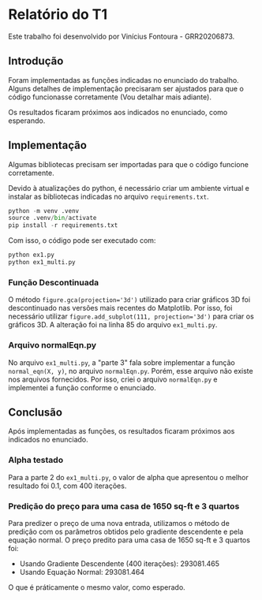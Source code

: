 # Relatório do T1

Este trabalho foi desenvolvido por Vinícius Fontoura - GRR20206873.

## Introdução

Foram implementadas as funções indicadas no enunciado do trabalho. Alguns detalhes de implementação precisaram ser ajustados para que o código funcionasse corretamente (Vou detalhar mais adiante). 

Os resultados ficaram próximos aos indicados no enunciado, como esperando.

## Implementação

Algumas bibliotecas precisam ser importadas para que o código funcione corretamente.

Devido à atualizações do python, é necessário criar um ambiente virtual e instalar as bibliotecas indicadas no arquivo `requirements.txt`.

```python
python -m venv .venv
source .venv/bin/activate
pip install -r requirements.txt
```

Com isso, o código pode ser executado com:

```python
python ex1.py
python ex1_multi.py
```

### Função Descontinuada

O método `figure.gca(projection='3d')` utilizado para criar gráficos 3D foi descontinuado nas versões mais recentes do Matplotlib. Por isso, foi necessário utilizar `figure.add_subplot(111, projection='3d')` para criar os gráficos 3D. A alteração foi na linha 85 do arquivo `ex1_multi.py`.

### Arquivo normalEqn.py

No arquivo `ex1_multi.py`, a "parte 3" fala sobre implementar a função `normal_eqn(X, y)`, no arquivo `normalEqn.py`. Porém, esse arquivo não existe nos arquivos fornecidos. Por isso, criei o arquivo `normalEqn.py` e implementei a função conforme o enunciado.

## Conclusão

Após implementadas as funções, os resultados ficaram próximos aos indicados no enunciado.

### Alpha testado

Para a parte 2 do `ex1_multi.py`, o valor de alpha que apresentou o melhor resultado foi 0.1, com 400 iterações.

### Predição do preço para uma casa de 1650 sq-ft e 3 quartos

Para predizer o preço de uma nova entrada, utilizamos o método de predição com os parâmetros obtidos pelo gradiente descendente e pela equação normal.
O preço predito para uma casa de 1650 sq-ft e 3 quartos foi:

- Usando Gradiente Descendente (400 iterações): 293081.465
- Usando Equação Normal: 293081.464

O que é práticamente o mesmo valor, como esperado.
